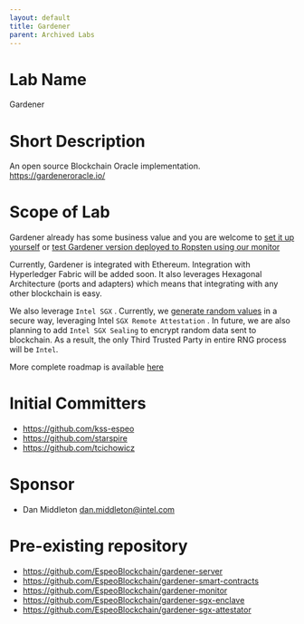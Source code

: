 ```yaml
---
layout: default
title: Gardener
parent: Archived Labs
---
```

# Lab Name
Gardener

# Short Description
An open source Blockchain Oracle implementation. https://gardeneroracle.io/

# Scope of Lab
Gardener already has some business value and you are welcome to [set it up yourself](https://gardener.readthedocs.io/en/latest/getting-started.html) or [test Gardener version deployed to Ropsten using our monitor](https://monitor.gardeneroracle.io/)

Currently, Gardener is integrated with Ethereum. Integration with Hyperledger Fabric will be added soon. It also leverages Hexagonal Architecture (ports and adapters) which means that integrating with any other blockchain is easy.

We also leverage `Intel SGX` . Currently, we [generate random values](https://gardener.readthedocs.io/en/latest/making-requests.html#random-datasource) in a secure way, leveraging Intel `SGX Remote Attestation` . In future, we are also planning to add `Intel SGX Sealing` to encrypt random data sent to blockchain. As a result, the only Third Trusted Party in entire RNG process will be `Intel`.

More complete roadmap is available [here](https://github.com/orgs/EspeoBlockchain/projects/1)

# Initial Committers
- https://github.com/kss-espeo
- https://github.com/starspire
- https://github.com/tcichowicz

# Sponsor
- Dan Middleton dan.middleton@intel.com

# Pre-existing repository
- https://github.com/EspeoBlockchain/gardener-server
- https://github.com/EspeoBlockchain/gardener-smart-contracts
- https://github.com/EspeoBlockchain/gardener-monitor
- https://github.com/EspeoBlockchain/gardener-sgx-enclave
- https://github.com/EspeoBlockchain/gardener-sgx-attestator
